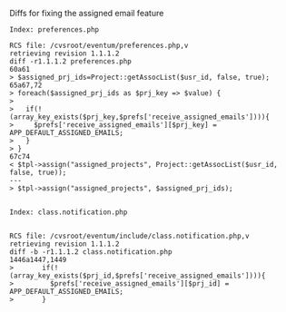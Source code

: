 Diffs for fixing the assigned email feature

    Index: preferences.php

    RCS file: /cvsroot/eventum/preferences.php,v
    retrieving revision 1.1.1.2
    diff -r1.1.1.2 preferences.php
    60a61
    > $assigned_prj_ids=Project::getAssocList($usr_id, false, true);
    65a67,72
    > foreach($assigned_prj_ids as $prj_key => $value) {
    >
    >   if(!(array_key_exists($prj_key,$prefs['receive_assigned_emails']))){
    >     $prefs['receive_assigned_emails'][$prj_key] = APP_DEFAULT_ASSIGNED_EMAILS;
    >   }
    > }
    67c74
    < $tpl->assign("assigned_projects", Project::getAssocList($usr_id, false, true));
    ---
    > $tpl->assign("assigned_projects", $assigned_prj_ids);


    Index: class.notification.php


    RCS file: /cvsroot/eventum/include/class.notification.php,v
    retrieving revision 1.1.1.2
    diff -b -r1.1.1.2 class.notification.php
    1446a1447,1449
    >       if(!(array_key_exists($prj_id,$prefs['receive_assigned_emails']))){
    >         $prefs['receive_assigned_emails'][$prj_id] = APP_DEFAULT_ASSIGNED_EMAILS;
    >       }